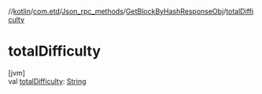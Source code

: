 //[kotlin](../../../../index.md)/[com.etd](../../index.md)/[Json_rpc_methods](../index.md)/[GetBlockByHashResponseObj](index.md)/[totalDifficulty](total-difficulty.md)

# totalDifficulty

[jvm]\
val [totalDifficulty](total-difficulty.md): [String](https://kotlinlang.org/api/latest/jvm/stdlib/kotlin/-string/index.html)
